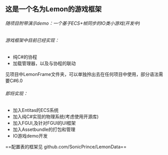 ## 这是一个名为Lemon的游戏框架

###### 随项目附带演示demo：一个基于ECS+帧同步的IO类小游戏(开发中)

###### 游戏框架中目前已经实现：

- 纯C#的协程
- 加载管理器，以及与协程的联动

见项目中LemonFrame文件夹，可以单独拎出去在任何项目中使用，部分语法需要C#6.0

###### 即将实现：

- 加入Entitas的ECS系统
- 加入纯C#实现的物理系统(考虑使用开源库)
- 加入FGUI,及针对FGUI的UI框架
- 加入Assetbundle的打包和管理
- IO游戏demo开发


==配置表的框架见 github.com/SonicPrince/LemonData==